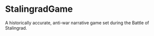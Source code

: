 # StalingradGame
A historically accurate, anti-war narrative game set during the Battle of Stalingrad.
